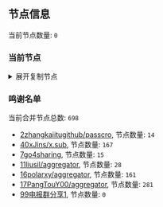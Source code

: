 
## 节点信息
当前节点数量: `0`
### 当前节点
<details>
  <summary>展开复制节点</summary>

    

</details>

### 鸣谢名单
当前合并节点总数: `698`
- [2zhangkaiitugithub/passcro](https://github.com/zhangkaiitugithub/passcro), 节点数量: `14`
- [40xJins/x.sub](https://github.com/0xJins/x.sub), 节点数量: `167`
- [7go4sharing](https://github.com/go4sharing), 节点数量: `15`
- [11liusil/aggregator](https://github.com/liusil/aggregator), 节点数量: `28`
- [16polarxy/aggregator](https://github.com/polarxy/aggregator), 节点数量: `161`
- [17PangTouY00/aggregator](https://github.com/PangTouY00/aggregator), 节点数量: `281`
- [99电报群分享1](https://github.com/cdddbc/getAirport), 节点数量: `0`


